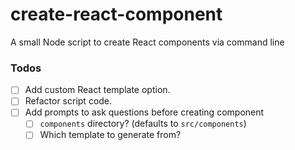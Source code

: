 # create-react-component

A small Node script to create React components via command line

### Todos

- [ ] Add custom React template option.
- [ ] Refactor script code.
- [ ] Add prompts to ask questions before creating component
  - [ ] `components` directory? (defaults to `src/components`)
  - [ ] Which template to generate from?
